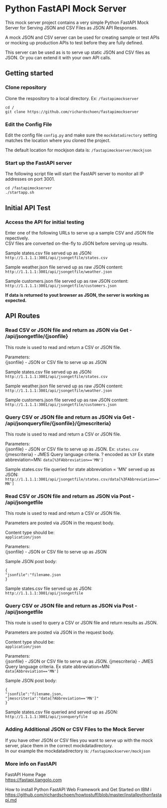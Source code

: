 # Python FastAPI Mock Server
This mock server project contains a very simple Python FastAPI Mock Server for Serving JSON and CSV Files as JSON API Responses.   

A mock JSON and CSV server can be used for creating sample or test APIs or mocking up production APIs to test before they are fully defined. 

This server can be used as is to serve up static JSON and CSV files as JSON. Or you can extend it with your own API calls.

## Getting started

### Clone repository
Clone the respository to a local directory.  Ex: ```/fastapimockserver```

```
cd /
git clone https://github.com/richardschoen/fastapimockserver
```

### Edit the Config File 
Edit the config file ```config.py``` and make sure the ```mockdatadirectory``` setting matches the location where you cloned the project.   

The default location for mockjson data is: ```/fastapimockserver/mockjson```

### Start up the FastAPI server
The following script file will start the FastAPI server to monitor all IP addresses on port 3001.  

```
cd /fastapimockserver
./startapp.sh
```

## Initial API Test

### Access the API for initial testing
Enter one of the following URLs to serve up a sample CSV and JSON file repectively.   
CSV files are converted on-the-fly to JSON before serving up results.   

Sample states.csv file served up as JSON:  
```http://1.1.1.1:3001/api/jsongetfile/states.csv```

Sample weather.json file served up as raw JSON content:  
```http://1.1.1.1:3001/api/jsongetfile/weather.json```

Sample customers.json file served up as raw JSON content:  
```http://1.1.1.1:3001/api/jsongetfile/customers.json```

**If data is returned to yout browser as JSON, the server is working as expected.**

## API Routes

### Read CSV or JSON file and return as JSON via Get - /api/jsongetfile/{jsonfile}
This route is used to read and return a CSV or JSON file. 

Parameters:   
{jsonfile} - JSON or CSV file to serve up as JSON   

Sample states.csv file served up as JSON:  
```http://1.1.1.1:3001/api/jsongetfile/states.csv```

Sample weather.json file served up as raw JSON content:  
```http://1.1.1.1:3001/api/jsongetfile/weather.json```

Sample customers.json file served up as raw JSON content:  
```http://1.1.1.1:3001/api/jsongetfile/customers.json```

### Query CSV or JSON file and return as JSON via Get - /api/jsonqueryfile/{jsonfile}/{jmescriteria}
This route is used to read and return a CSV or JSON file. 

Parameters:   
{jsonfile} - JSON or CSV file to serve up as JSON.  Ex: ```states.csv```   
{jmescriteria} - JMES Query language criteria. ? encoded as ```%3F``` Ex state abbreviation=MN: ```data[%3FAbbreviation=='MN']```   

Sample states.csv file queried for state abbreviation = 'MN' served up as JSON:  
```http://1.1.1.1:3001/api/jsongetfile/states.csv/data[%3FAbbreviation=='MN']```  

### Read CSV or JSON file and return as JSON via Post - /api/jsongetfile
This route is used to read and return a CSV or JSON file. 

Parameters are posted via JSON in the request body.

Content type should be:   
```application/json```

Parameters:   
{jsonfile} - JSON or CSV file to serve up as JSON

Sample JSON post body:   
```
{
"jsonfile":"filename.json
}
```

Sample states.csv file served up as JSON:  
```http://1.1.1.1:3001/api/jsongetfile```

### Query CSV or JSON file and return as JSON via Post - /api/jsongetfile
This route is used to query a CSV or JSON file and return results as JSON.  

Parameters are posted via JSON in the request body.

Content type should be:   
```application/json```

Parameters:   
{jsonfile} - JSON or CSV file to serve up as JSON.
{jmescriteria} - JMES Query language criteria.  Ex state abbreviation=MN: ```data[Abbreviation=='MN']```  

Sample JSON post body:   
```
{
"jsonfile":"filename.json,   
"jmescriteria":"data[?Abbreviation=='MN']"   
}
```

Sample states.csv file queried and served up as JSON:  
```http://1.1.1.1:3001/api/jsonqueryfile```

### Adding Additional JSON or CSV Files to the Mock Server   
If you have other JSON or CSV files you want to serve up with the mock server, place them in the correct mockdatadirectory.   
In our example the mockdatadirectory is: ```/fastapimockserver/mockjson```

### More info on FastAPI   
FastAPI Home Page   
https://fastapi.tiangolo.com

How to install Python FastAPI Web Framework and Get Started on IBM i   
https://github.com/richardschoen/howtostuff/blob/master/installpythonfastapi.md 



